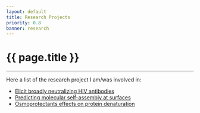 ```yaml
---
layout: default
title: Research Projects
priority: 0.8
banner: research
---
```


{{ page.title }}
=====
---

Here a list of the research project I am/was involved in:

 - [Elicit broadly neutralizing HIV antibodies](hivbnabs/)
 - [Predicting molecular self-assembly at surfaces](2dselfassembly/)
 - [Osmoprotectants effects on protein denaturation](osmoprotectants/)

